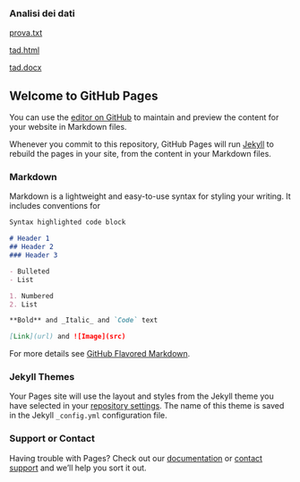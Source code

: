 ### Analisi dei dati
[prova.txt](https://github.com/ottarub98/YouActuary/Analisi_dei_dati/prova.txt)

[tad.html](https://github.com/ottarub98/YouActuary/Analisi_dei_dati/TAD.html)

[tad.docx](https://github.com/ottarub98/YouActuary/Analisi_dei_dati/TAD.docx)


## Welcome to GitHub Pages

You can use the [editor on GitHub](https://github.com/ottarub98/YouActuary/edit/master/README.md) to maintain and preview the content for your website in Markdown files.

Whenever you commit to this repository, GitHub Pages will run [Jekyll](https://jekyllrb.com/) to rebuild the pages in your site, from the content in your Markdown files.

### Markdown

Markdown is a lightweight and easy-to-use syntax for styling your writing. It includes conventions for

```markdown
Syntax highlighted code block

# Header 1
## Header 2
### Header 3

- Bulleted
- List

1. Numbered
2. List

**Bold** and _Italic_ and `Code` text

[Link](url) and ![Image](src)
```

For more details see [GitHub Flavored Markdown](https://guides.github.com/features/mastering-markdown/).

### Jekyll Themes

Your Pages site will use the layout and styles from the Jekyll theme you have selected in your [repository settings](https://github.com/ottarub98/YouActuary/settings). The name of this theme is saved in the Jekyll `_config.yml` configuration file.

### Support or Contact

Having trouble with Pages? Check out our [documentation](https://help.github.com/categories/github-pages-basics/) or [contact support](https://github.com/contact) and we’ll help you sort it out.
